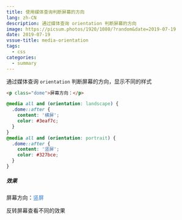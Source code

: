 ```yaml
---
title: 使用媒体查询判断屏幕的方向
lang: zh-CN
description: 通过媒体查询 orientation 判断屏幕的方向
image: https://picsum.photos/1920/1080/?random&date=2019-07-19
date: 2019-07-19
vssue-title: media-orientation
tags:
  - css
categories:
  - summary
--- 
```


通过媒体查询 `orientation` 判断屏幕的方向，显示不同的样式

<!-- more -->

``` html
<p class="dome">屏幕方向：</p>
```
``` css
@media all and (orientation: landscape) {
  .dome::after {
    content: '横屏';
    color: #3eaf7c;
  }
}
@media all and (orientation: portrait) {
  .dome::after {
    content: '竖屏';
    color: #327bce;
  }
}

```
##### 效果

<style>
@media all and (orientation: landscape) {
  .dome::after {
    content: '横屏';
    color: #3eaf7c !important;
  }
}
@media all and (orientation: portrait) {
  .dome::after {
    content: '竖屏';
    color: #327bce !important;
  }
}
</style>
<p class="dome">屏幕方向：</p>

反转屏幕查看不同的效果